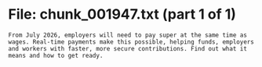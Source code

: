 ﻿# File: chunk_001947.txt (part 1 of 1)
```
From July 2026, employers will need to pay super at the same time as wages. Real-time payments make this possible, helping funds, employers and workers with faster, more secure contributions. Find out what it means and how to get ready.
```

